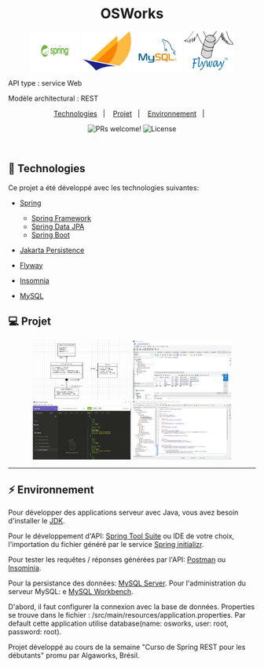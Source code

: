 <h1 align="center">OSWorks</h1>

<p align="center">
   <img alt="Spring" title="Spring" width="100" height="80" src=".github/logoSpring.png" />
   <img alt="Jakarta" title="Jakarta" width="100" height="80" src=".github/logoJakarta.png" />
   <img alt="MySQL" title="MySQL" width="100" height="80" src=".github/logoMySQL.png" />
   <img alt="Flyway" title="Flyway" width="100" height="80" src=".github/logoFlyway.png" />
</p>

<p> API type : service Web </p>
<p> Modèle architectural : REST </p>

<p align="center">
  <a href="#-technologies">Technologies</a>&nbsp;&nbsp;&nbsp;|&nbsp;&nbsp;&nbsp;
  <a href="#-projet">Projet</a>&nbsp;&nbsp;&nbsp;|&nbsp;&nbsp;&nbsp;
  <a href="#-environnement">Environnement</a>&nbsp;&nbsp;&nbsp;|&nbsp;&nbsp;&nbsp;
</p>

<p align="center">
 <img src="https://img.shields.io/static/v1?label=PRs&message=welcome&color=15C3D6&labelColor=000000" alt="PRs welcome!" />
 <img alt="License" src="https://img.shields.io/static/v1?label=license&message=MIT&color=15C3D6&labelColor=000000">
</p>

<br>

## 🚀 Technologies

Ce projet a été développé avec les technologies suivantes:

- [Spring](https://spring.io/)
  - [Spring Framework](https://spring.io/projects/spring-framework/)
  - [Spring Data JPA](https://spring.io/projects/spring-data-jpa/)
  - [Spring Boot](https://spring.io/projects/spring-boot/)

- [Jakarta Persistence](https://jakarta.ee/projects/)
- [Flyway](https://flywaydb.org/)
- [Insomnia](https://insomnia.rest/download/)
- [MySQL](https://www.mysql.com/)
  

## 💻 Projet

<p align="center">
   <img alt="UML" title="UML" width="200" height="120" src=".github/CaptureUML.PNG" />
   <img alt="MySQL" title="MySQL" width="200" height="120" src=".github/CaptureMySQLOSWorks.PNG" />
   <img alt="Insominia" title="Insomnia" width="200" height="120" src=".github/CaptureInsomniaOSWorks.PNG" />
   <img alt="Eclipse" title="Eclipse" width="200" height="120" src=".github/Capture_Osworks.PNG" />
</p>

---

## ⚡ Environnement

Pour développer des applications serveur avec Java, vous avez besoin d'installer le [JDK](jdk.java.net/).

Pour le développement d'API:  [Spring Tool Suite](https://spring.io/tools/) ou IDE de votre choix, l'importation du fichier généré par le service [Spring initializr](https://start.spring.io/).

Pour tester les requêtes / réponses générées par l'API: [Postman](https://www.postman.com/downloads/) ou [Insominia](https://insomnia.rest/download/).

Pour la persistance des données: [MySQL Server](https://dev.mysql.com/downloads/mysql/).
Pour l'administration du serveur MySQL: e [MySQL Workbench](https://dev.mysql.com/downloads/workbench/).

D'abord, il faut configurer la connexion avec la base de données. Properties se trouve dans le fichier : /src/main/resources/application.properties.
Par default cette application utilise database(name: osworks, user: root, password: root).


Projet développé au cours de la semaine "Curso de Spring REST pour les débutants" promu par Algaworks, Brésil.
